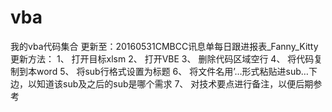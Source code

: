 # vba
我的vba代码集合
更新至：20160531CMBCC讯息单每日跟进报表_Fanny_Kitty
更新方法：
1、	打开目标xlsm
2、	打开VBE
3、	删除代码区域空行
4、	将代码复制到本word
5、	将sub行格式设置为标题
6、	将文件名用’…形式粘贴进sub…下边，以知道该sub及之后的sub是哪个需求
7、	对技术要点进行备注，以便后期参考
